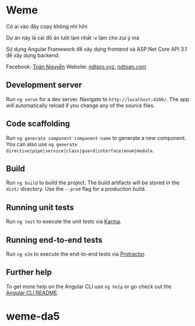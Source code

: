 # Weme

Có ai vào đây copy không nhỉ hihi

Dự án này là cái đồ án lười làm nhất :v làm cho zui ý mà

Sử dụng Angular Framework để xây dựng frontend và ASP.Net Core API 3.1 để xây dựng backend.

Facebook: [Toàn Nguyễn](https://facebook.com/ndtpro.99)
Website: [ndtpro.xyz](http://ndtpro.xyz), [ndtoan.com](http://ndtoan.com)

## Development server

Run `ng serve` for a dev server. Navigate to `http://localhost:4200/`. The app will automatically reload if you change any of the source files.

## Code scaffolding

Run `ng generate component component-name` to generate a new component. You can also use `ng generate directive|pipe|service|class|guard|interface|enum|module`.

## Build

Run `ng build` to build the project. The build artifacts will be stored in the `dist/` directory. Use the `--prod` flag for a production build.

## Running unit tests

Run `ng test` to execute the unit tests via [Karma](https://karma-runner.github.io).

## Running end-to-end tests

Run `ng e2e` to execute the end-to-end tests via [Protractor](http://www.protractortest.org/).

## Further help

To get more help on the Angular CLI use `ng help` or go check out the [Angular CLI README](https://github.com/angular/angular-cli/blob/master/README.md).
# weme-da5
